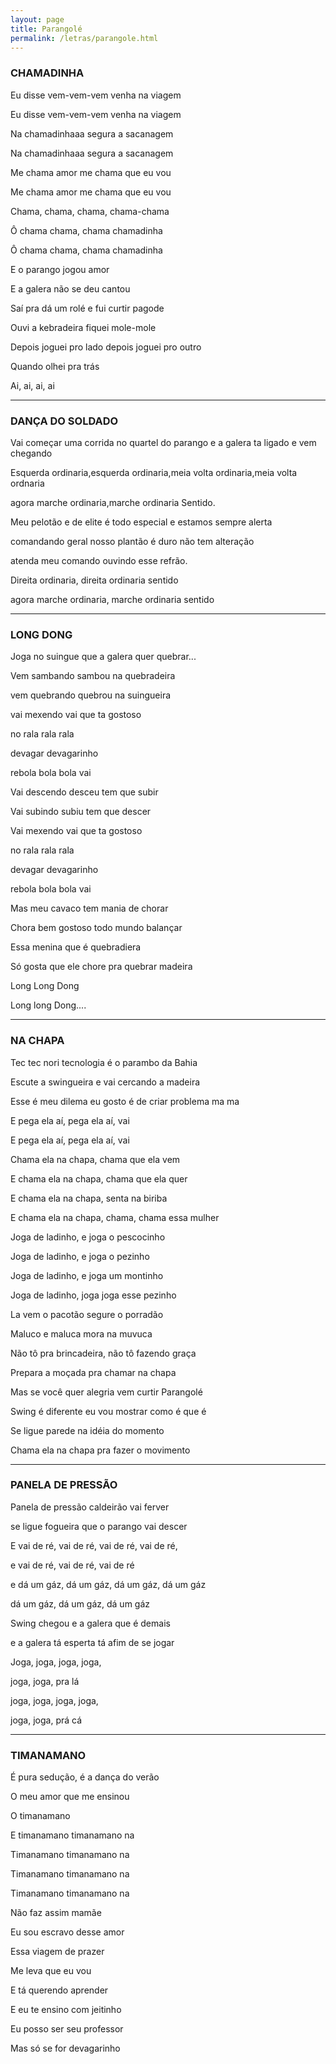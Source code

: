 ```yaml
---
layout: page
title: Parangolé
permalink: /letras/parangole.html
---
```


### CHAMADINHA

Eu disse vem-vem-vem venha na viagem

Eu disse vem-vem-vem venha na viagem

Na chamadinhaaa segura a sacanagem

Na chamadinhaaa segura a sacanagem

Me chama amor me chama que eu vou

Me chama amor me chama que eu vou

Chama, chama, chama, chama-chama

Ô chama chama, chama chamadinha

Ô chama chama, chama chamadinha

E o parango jogou amor

E a galera não se deu cantou

Saí pra dá um rolé e fui curtir pagode

Ouvi a kebradeira fiquei mole-mole

Depois joguei pro lado depois joguei pro outro

Quando olhei pra trás

Ai, ai, ai, ai

---

### DANÇA DO SOLDADO

Vai começar uma corrida no quartel do parango e a galera ta ligado e vem chegando

Esquerda ordinaria,esquerda ordinaria,meia volta ordinaria,meia volta ordnaria

agora marche ordinaria,marche ordinaria Sentido.

Meu pelotão e de elite é todo especial e estamos sempre alerta

comandando geral nosso plantão é duro não tem alteração

atenda meu comando ouvindo esse refrão.

Direita ordinaria, direita ordinaria sentido

agora marche ordinaria, marche ordinaria sentido

---

### LONG DONG

Joga no suingue que a galera quer quebrar...

Vem sambando sambou na quebradeira

vem quebrando quebrou na suingueira

vai mexendo vai que ta gostoso

no rala rala rala

devagar devagarinho

rebola bola bola vai

Vai descendo desceu tem que subir

Vai subindo subiu tem que descer

Vai mexendo vai que ta gostoso

no rala rala rala

devagar devagarinho

rebola bola bola vai

Mas meu cavaco tem mania de chorar

Chora bem gostoso todo mundo balançar

Essa menina que é quebradiera

Só gosta que ele chore pra quebrar madeira

Long Long Dong

Long long Dong....

---

### NA CHAPA

Tec tec nori tecnologia é o parambo da Bahia

Escute a swingueira e vai cercando a madeira

Esse é meu dilema eu gosto é de criar problema ma ma

E pega ela aí, pega ela aí, vai

E pega ela aí, pega ela aí, vai

Chama ela na chapa, chama que ela vem

E chama ela na chapa, chama que ela quer

E chama ela na chapa, senta na biriba

E chama ela na chapa, chama, chama essa mulher

Joga de ladinho, e joga o pescocinho

Joga de ladinho, e joga o pezinho

Joga de ladinho, e joga um montinho

Joga de ladinho, joga joga esse pezinho

La vem o pacotão segure o porradão

Maluco e maluca mora na muvuca

Não tô pra brincadeira, não tô fazendo graça

Prepara a moçada pra chamar na chapa

Mas se você quer alegria vem curtir Parangolé

Swing é diferente eu vou mostrar como é que é

Se ligue parede na idéia do momento

Chama ela na chapa pra fazer o movimento

---

### PANELA DE PRESSÃO

Panela de pressão caldeirão vai ferver

se ligue fogueira que o parango vai descer

E vai de ré, vai de ré, vai de ré, vai de ré,

e vai de ré, vai de ré, vai de ré

e dá um gáz, dá um gáz, dá um gáz, dá um gáz

dá um gáz, dá um gáz, dá um gáz

Swing chegou e a galera que é demais

e a galera tá esperta tá afim de se jogar

Joga, joga, joga, joga,

joga, joga, pra lá

joga, joga, joga, joga,

joga, joga, prá cá

---

### TIMANAMANO

É pura sedução, é a dança do verão

O meu amor que me ensinou

O timanamano

E timanamano timanamano na

Timanamano timanamano na

Timanamano timanamano na

Timanamano timanamano na

Não faz assim mamãe

Eu sou escravo desse amor

Essa viagem de prazer

Me leva que eu vou

E tá querendo aprender

E eu te ensino com jeitinho

Eu posso ser seu professor

Mas só se for devagarinho